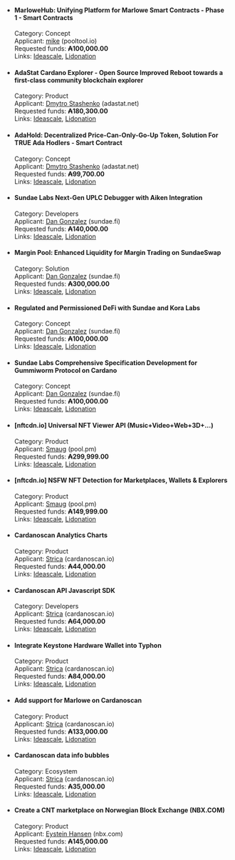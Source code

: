 * #### MarloweHub: Unifying Platform for Marlowe Smart Contracts - Phase 1 - Smart Contracts
  Category: Concept  
  Applicant: [mike](https://cardano.ideascale.com/c/profile/128072) (pooltool.io)  
  Requested funds: **₳100,000.00**  
  Links: [Ideascale](https://cardano.ideascale.com/c/idea/111693), [Lidonation](https://www.lidonation.com/en/proposals/marlowehub-unifying-platform-for-marlowe-smart-contracts-phase-1-smart-contracts-f11)  

* #### AdaStat Cardano Explorer - Open Source Improved Reboot towards a first-class community blockchain explorer
  Category: Product  
  Applicant: [Dmytro Stashenko](https://cardano.ideascale.com/c/profile/128371) (adastat.net)  
  Requested funds: **₳180,300.00**  
  Links: [Ideascale](https://cardano.ideascale.com/c/idea/112452), [Lidonation](https://www.lidonation.com/en/proposals/adastat-cardano-explorer-open-source-improved-reboot-towards-a-first-class-community-blockchain-explorer-f11)  

* #### AdaHold: Decentralized Price-Can-Only-Go-Up Token, Solution For TRUE Ada Hodlers - Smart Contract
  Category: Concept  
  Applicant: [Dmytro Stashenko](https://cardano.ideascale.com/c/profile/128371) (adastat.net)  
  Requested funds: **₳99,700.00**  
  Links: [Ideascale](https://cardano.ideascale.com/c/idea/111587), [Lidonation](https://www.lidonation.com/en/proposals/adahold-decentralized-price-can-only-go-up-token-solution-for-true-ada-hodlers-smart-contract-f11)

* #### Sundae Labs Next-Gen UPLC Debugger with Aiken Integration
  Category: Developers  
  Applicant: [Dan Gonzalez](https://cardano.ideascale.com/c/profile/190528) (sundae.fi)  
  Requested funds: **₳140,000.00**  
  Links: [Ideascale](https://cardano.ideascale.com/c/idea/113759), [Lidonation](https://www.lidonation.com/en/proposals/sundae-labs-next-gen-uplc-debugger-with-aiken-integration-f11)

* #### Margin Pool: Enhanced Liquidity for Margin Trading on SundaeSwap
  Category: Solution  
  Applicant: [Dan Gonzalez](https://cardano.ideascale.com/c/profile/190528) (sundae.fi)  
  Requested funds: **₳300,000.00**  
  Links: [Ideascale](https://cardano.ideascale.com/c/idea/113762), [Lidonation](https://www.lidonation.com/en/proposals/margin-pool-enhanced-liquidity-for-margin-trading-on-sundaeswap-f11)

* #### Regulated and Permissioned DeFi with Sundae and Kora Labs
  Category: Concept  
  Applicant: [Dan Gonzalez](https://cardano.ideascale.com/c/profile/190528) (sundae.fi)  
  Requested funds: **₳100,000.00**  
  Links: [Ideascale](https://cardano.ideascale.com/c/idea/113756), [Lidonation](https://www.lidonation.com/en/proposals/regulated-and-permissioned-defi-with-sundae-and-kora-labs-f11)

* #### Sundae Labs Comprehensive Specification Development for Gummiworm Protocol on Cardano
  Category: Concept  
  Applicant: [Dan Gonzalez](https://cardano.ideascale.com/c/profile/190528) (sundae.fi)  
  Requested funds: **₳100,000.00**  
  Links: [Ideascale](https://cardano.ideascale.com/c/idea/113760), [Lidonation](https://www.lidonation.com/en/proposals/sundae-labs-comprehensive-specification-development-for-gummiworm-protocol-on-cardano-f11)

* #### [nftcdn.io] Universal NFT Viewer API (Music+Video+Web+3D+…)
  Category: Product  
  Applicant: [Smaug](https://cardano.ideascale.com/c/profile/129977) (pool.pm)  
  Requested funds: **₳299,999.00**  
  Links: [Ideascale](https://cardano.ideascale.com/c/idea/114428), [Lidonation](https://www.lidonation.com/en/proposals/nftcdnio-universal-nft-viewer-api-musicvideoweb3d-f11)
  
* #### [nftcdn.io] NSFW NFT Detection for Marketplaces, Wallets & Explorers
  Category: Product  
  Applicant: [Smaug](https://cardano.ideascale.com/c/profile/129977) (pool.pm)  
  Requested funds: **₳149,999.00**  
  Links: [Ideascale](https://cardano.ideascale.com/c/idea/114408), [Lidonation](https://www.lidonation.com/en/proposals/nftcdnio-nsfw-nft-detection-for-marketplaces-wallets-explorers-f11)

* #### Cardanoscan Analytics Charts
  Category: Product  
  Applicant: [Strica](https://cardano.ideascale.com/c/profile/191274) (cardanoscan.io)  
  Requested funds: **₳44,000.00**  
  Links: [Ideascale](https://cardano.ideascale.com/c/idea/114271), [Lidonation](https://www.lidonation.com/en/proposals/cardanoscan-analytics-charts-f11)
  
* #### Cardanoscan API Javascript SDK
  Category: Developers  
  Applicant: [Strica](https://cardano.ideascale.com/c/profile/191274) (cardanoscan.io)  
  Requested funds: **₳64,000.00**  
  Links: [Ideascale](https://cardano.ideascale.com/c/idea/113151), [Lidonation](https://www.lidonation.com/en/proposals/cardanoscan-api-javascript-sdk-f11)
  
* #### Integrate Keystone Hardware Wallet into Typhon
  Category: Product  
  Applicant: [Strica](https://cardano.ideascale.com/c/profile/191274) (cardanoscan.io)  
  Requested funds: **₳84,000.00**  
  Links: [Ideascale](https://cardano.ideascale.com/c/idea/114118), [Lidonation](https://www.lidonation.com/en/proposals/integrate-keystone-hardware-wallet-into-typhon-f11)  
  
* #### Add support for Marlowe on Cardanoscan
  Category: Product  
  Applicant: [Strica](https://cardano.ideascale.com/c/profile/191274) (cardanoscan.io)  
  Requested funds: **₳133,000.00**  
  Links: [Ideascale](https://cardano.ideascale.com/c/idea/113980), [Lidonation](https://www.lidonation.com/en/proposals/add-support-for-marlowe-on-cardanoscan-f11)

* #### Cardanoscan data info bubbles
  Category: Ecosystem  
  Applicant: [Strica](https://cardano.ideascale.com/c/profile/191274) (cardanoscan.io)  
  Requested funds: **₳35,000.00**  
  Links: [Ideascale](https://cardano.ideascale.com/c/idea/113183), [Lidonation](https://www.lidonation.com/en/proposals/cardanoscan-data-info-bubbles-f11)

* #### Create a CNT marketplace on Norwegian Block Exchange (NBX.COM)
  Category: Product  
  Applicant: [Eystein Hansen](https://cardano.ideascale.com/c/profile/128041) (nbx.com)  
  Requested funds: **₳145,000.00**  
  Links: [Ideascale](https://cardano.ideascale.com/c/idea/112966), [Lidonation](https://www.lidonation.com/en/proposals/create-a-cnt-marketplace-on-norwegian-block-exchange-nbxcom-f11)
